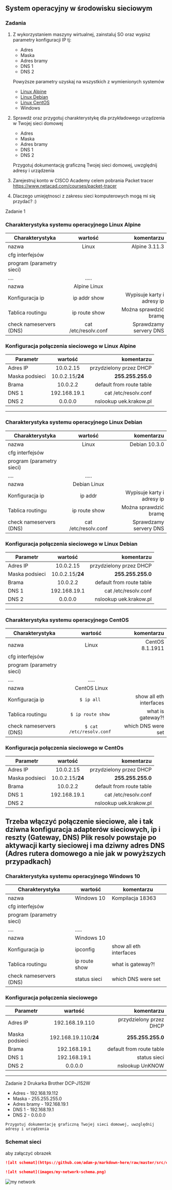 ## System operacyjny w środowisku sieciowym

### Zadania


1. Z wykorzystaniem maszyny wirtualnej, zainstaluj SO oraz wypisz parametry konfiguracji IP tj:
   * Adres
   * Maska
   * Adres bramy
   * DNS 1
   * DNS 2
    
    Powyższe parametry uzyskaj na wszystkich z wymienionych systemów

   * [Linux Alpine](https://alpinelinux.org/)
   * [Linux Debian](https://www.debian.org/)
   * [Linux CentOS](https://www.centos.org/)
   * Windows 

2. Sprawdź oraz przygotuj charakterystykę dla przykładowego urządzenia w Twojej sieci domowej
   * Adres
   * Maska
   * Adres bramy
   * DNS 1
   * DNS 2
  
    Przygotuj dokumentację graficzną Twojej sieci domowej, uwzględnij adresy i urządzenia

3. Zarejestruj konto w CISCO Academy celem pobrania Packet tracer 
   https://www.netacad.com/courses/packet-tracer

4. Dlaczego umiejętnosci z zakresu sieci komputerowych mogą mi się przydać? :)


Zadanie 1
### Charakterystyka systemu operacyjnego Linux Alpine

| Charakterystyka           | wartość               | komentarzu                |
| -------------             |:-------------:        | -----:                    |
| nazwa                     | Linux                 | Alpine 3.11.3             |
| cfg interfejsów           |                       |                           |
| program (parametry sieci) |                       |                           |
| ....                      | .....                 |                           |
| nazwa                     | Alpine Linux          |                           |
| Konfiguracja ip           | ip addr show          | Wypisuje karty i adresy ip| 
| Tablica routingu          | ip route show         | Można sprawdzić bramę     | 
| check nameservers (DNS)   | cat /etc/resolv.conf  | Sprawdzamy servery DNS    | 

### Konfiguracja połączenia sieciowego w Linux Alpine

| Parametr | wartość           | komentarzu |
| ------------- |:-------------:| -----:|
| Adres IP      | 10.0.2.15        | przydzielony przez DHCP |
| Maska podsieci| 10.0.2.15/**24** | **255.255.255.0**    |
| Brama         | 10.0.2.2         | default from route table |
| DNS 1         | 192.168.19.1     | cat /etc/resolv.conf     |
| DNS 2         | 0.0.0.0          | nslookup uek.krakow.pl   |
---------------------------------------------------------------

### Charakterystyka systemu operacyjnego Linux Debian

| Charakterystyka           | wartość               | komentarzu                |
| -------------             |:-------------:        | -----:                    |
| nazwa                     | Linux                 | Debian 10.3.0             |
| cfg interfejsów           |                       |                           |
| program (parametry sieci) |                       |                           |
| ....                      | .....                 |                           |
| nazwa                     | Debian Linux          |                           |
| Konfiguracja ip           |    ip addr            | Wypisuje karty i adresy ip| 
| Tablica routingu          | ip route show         | Można sprawdzić bramę     | 
| check nameservers (DNS)   | cat /etc/resolv.conf  | Sprawdzamy servery DNS    | 

### Konfiguracja połączenia sieciowego w Linux Debian

| Parametr | wartość           | komentarzu |
| ------------- |:-------------:| -----:|
| Adres IP      | 10.0.2.15        | przydzielony przez DHCP |
| Maska podsieci| 10.0.2.15/**24** | **255.255.255.0**    |
| Brama         | 10.0.2.2         | default from route table |
| DNS 1         | 192.168.19.1     | cat /etc/resolv.conf     |
| DNS 2         | 0.0.0.0          | nslookup uek.krakow.pl   |
---------------------------------------------------------------

### Charakterystyka systemu operacyjnego CentOS

| Charakterystyka           | wartość               | komentarzu                |
| -------------             |:-------------:        | -----:                    |
| nazwa                     | Linux                 | CentOS 8.1.1911                  |
| cfg interfejsów           |  |          |
| program (parametry sieci) |                |                           |
| ....                      | .....                 |                           |
| nazwa                     | CentOS Linux          |                           |
| Konfiguracja ip           | ``$ ip all ``         | show all eth interfaces   | 
| Tablica routingu          | ``$ ip route show ``  | what is gateway?!         | 
| check nameservers (DNS)   | ``$ cat /etc/resolv.conf ``  | which DNS were set | 

### Konfiguracja połączenia sieciowego w CentOs

| Parametr | wartość           | komentarzu |
| ------------- |:-------------:| -----:|
| Adres IP      | 10.0.2.15        | przydzielony przez DHCP |        
| Maska podsieci| 10.0.2.15/**24** | **255.255.255.0**    |          
| Brama         | 10.0.2.2    | default from route table |          
| DNS 1         | 192.168.19.1     | cat /etc/resolv.conf     |      
| DNS 2         |           | nslookup uek.krakow.pl   |             

 Trzeba włączyć połączenie sieciowe, ale i
 tak dziwna konfiguracja adapterów sieciowych, ip i reszty (Gateway, DNS)
 Plik resolv powstaje po aktywacji karty sieciowej
 i ma dziwny adres DNS (Adres rutera domowego a nie jak
 w powyższych przypadkach)
---------------------------------------------------------------
### Charakterystyka systemu operacyjnego Windows 10

| Charakterystyka              | wartość                      | komentarzu                   |
| ---------------------------- | ---------------------------- | ---------------------------- |
| nazwa                        | Windows 10                   |    Kompilacja 18363          |
| cfg interfejsów              |                              |                              |
| program (parametry sieci)    |                              |                              |
| ....                         | .....                        |                              |
| nazwa                        | Windows 10                 |                              |
| Konfiguracja ip              | ipconfig               | show all eth interfaces   | 
| Tablica routingu             | ip route show         | what is gateway?!         | 
| check nameservers (DNS)      | status sieci  | which DNS were set | 

### Konfiguracja połączenia sieciowego

| Parametr | wartość           | komentarzu |
| ------------- |:-------------:| -----:|
| Adres IP      | 192.168.19.110        | przydzielony przez DHCP |
| Maska podsieci| 192.168.19.110/**24** | **255.255.255.0**    |
| Brama         | 192.168.19.1         | default from route table |
| DNS 1         | 192.168.19.1     | status sieci     |
| DNS 2         | 0.0.0.0          | nslookup UnKNOW   |
---------------------------------------------------------------

Zadanie 2
Drukarka Brother DCP-J152W
   * Adres - 192.168.19.112
   * Maska - 255.255.255.0
   * Adres bramy - 192.168.19.1
   * DNS 1 - 192.168.19.1
   * DNS 2 - 0.0.0.0
  
    Przygotuj dokumentację graficzną Twojej sieci domowej, uwzględnij adresy i urządzenia
### Schemat sieci

aby załączyć obrazek 

```markdown
![alt schemat](https://github.com/adam-p/markdown-here/raw/master/src/common/images/icon48.png)![alt schemat](https://github.com/adam-p/markdown-here/raw/master/src/common/images/icon48.png)

![alt schemat](images/my-network-schema.png)
```

![my network](network.png)

